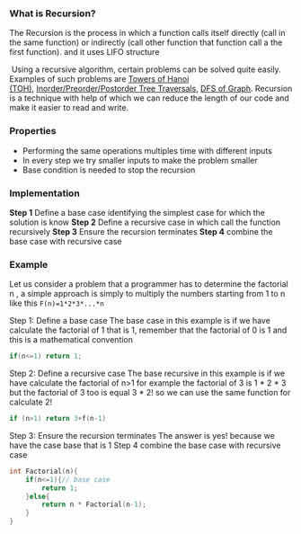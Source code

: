 

### What is Recursion? 
The Recursion is the process in which a function calls itself directly (call in the same function) or indirectly (call other function that  function call a the first function). and  it uses LIFO structure

 Using a recursive algorithm, certain problems can be solved quite easily. Examples of such problems are [Towers of Hanoi (TOH)](https://www.geeksforgeeks.org/c-program-for-tower-of-hanoi/), [Inorder/Preorder/Postorder Tree Traversals](https://www.geeksforgeeks.org/tree-traversals-inorder-preorder-and-postorder/), [DFS of Graph](https://www.geeksforgeeks.org/depth-first-traversal-for-a-graph/). Recursion is a technique with help of which we can reduce the length of our code and make it easier to read and write. 
### Properties 
+ Performing the same operations multiples time with different inputs 
+ In every step we try smaller inputs to make the problem smaller 
+ Base condition is needed to stop the recursion

### Implementation 
**Step 1**
Define a base case identifying the simplest case for which the solution is know
**Step 2**
Define a recursive case in which call the function recursively 
**Step 3**
Ensure the recursion terminates
**Step 4**
combine the base case with  recursive case

### Example 
Let us consider a problem that a programmer has to determine the factorial n , a simple approach is simply to multiply the numbers starting from 1 to n like this `F(n)=1*2*3*...*n`

Step 1: Define a base case 
	The base case in this example  is if we have calculate the factorial of 1 that is 1, remember that the factorial of 0 is 1 and this is a mathematical convention 
````cpp
if(n<=1) return 1;
`````
Step 2: Define a recursive case 
	The base recursive in this example  is if we have calculate the factorial of n>1 for example the factorial of 3 is 1 * 2 * 3 but the factorial of 3 too is equal 3 * 2! so we can use the same function for calculate 2! 
```cpp
if (n>1) return 3+f(n-1)
```
Step 3: Ensure the recursion terminates
	The answer is yes! because we have the case base that is 1
Step 4 
combine the base case with  recursive case

```cpp
int Factorial(n){
	if(n<=1){// base case 
		return 1;
	}else{
		return n * Factorial(n-1);
	}
}
```